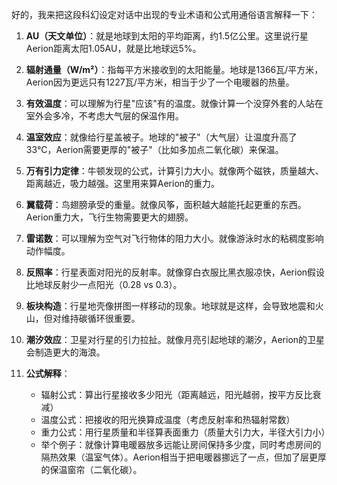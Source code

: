 好的，我来把这段科幻设定对话中出现的专业术语和公式用通俗语言解释一下：

1. **AU（天文单位）**：就是地球到太阳的平均距离，约1.5亿公里。这里说行星Aerion距离太阳1.05AU，就是比地球远5%。

2. **辐射通量（W/m²）**：指每平方米接收到的太阳能量。地球是1366瓦/平方米，Aerion因为更远只有1227瓦/平方米，相当于少了一个电暖器的热量。

3. **有效温度**：可以理解为行星"应该"有的温度。就像计算一个没穿外套的人站在室外会多冷，不考虑大气层的保温作用。

4. **温室效应**：就像给行星盖被子。地球的"被子"（大气层）让温度升高了33°C，Aerion需要更厚的"被子"（比如多加点二氧化碳）来保温。

5. **万有引力定律**：牛顿发现的公式，计算引力大小。就像两个磁铁，质量越大、距离越近，吸力越强。这里用来算Aerion的重力。

6. **翼载荷**：鸟翅膀承受的重量。就像风筝，面积越大越能托起更重的东西。Aerion重力大，飞行生物需要更大的翅膀。

7. **雷诺数**：可以理解为空气对飞行物体的阻力大小。就像游泳时水的粘稠度影响动作幅度。

8. **反照率**：行星表面对阳光的反射率。就像穿白衣服比黑衣服凉快，Aerion假设比地球反射少一点阳光（0.28 vs 0.3）。

9. **板块构造**：行星地壳像拼图一样移动的现象。地球就是这样，会导致地震和火山，但对维持碳循环很重要。

10. **潮汐效应**：卫星对行星的引力拉扯。就像月亮引起地球的潮汐，Aerion的卫星会制造更大的海浪。

11. **公式解释**：
    - 辐射公式：算出行星接收多少阳光（距离越远，阳光越弱，按平方反比衰减）
    - 温度公式：把接收的阳光换算成温度（考虑反射率和热辐射常数）
    - 重力公式：用行星质量和半径算表面重力（质量大引力大，半径大引力小）
    - 举个例子：就像计算电暖器放多远能让房间保持多少度，同时考虑房间的隔热效果（温室气体）。Aerion相当于把电暖器挪远了一点，但加了层更厚的保温窗帘（二氧化碳）。